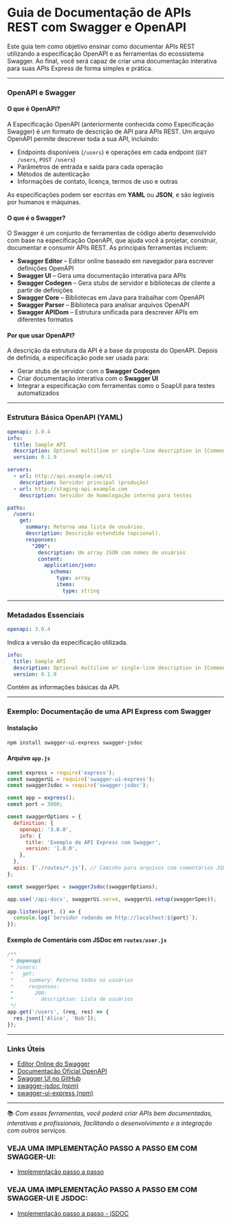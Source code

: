 # Guia de Documentação de APIs REST com Swagger e OpenAPI

Este guia tem como objetivo ensinar como documentar APIs REST utilizando a especificação OpenAPI e as ferramentas do ecossistema Swagger. Ao final, você será capaz de criar uma documentação interativa para suas APIs Express de forma simples e prática.

---

### OpenAPI e Swagger

#### O que é OpenAPI?

A Especificação OpenAPI (anteriormente conhecida como Especificação Swagger) é um formato de descrição de API para APIs REST. Um arquivo OpenAPI permite descrever toda a sua API, incluindo:

* Endpoints disponíveis (`/users`) e operações em cada endpoint (`GET /users`, `POST /users`)
* Parâmetros de entrada e saída para cada operação
* Métodos de autenticação
* Informações de contato, licença, termos de uso e outras

As especificações podem ser escritas em **YAML** ou **JSON**, e são legíveis por humanos e máquinas.

#### O que é o Swagger?

O Swagger é um conjunto de ferramentas de código aberto desenvolvido com base na especificação OpenAPI, que ajuda você a projetar, construir, documentar e consumir APIs REST. As principais ferramentas incluem:

* **Swagger Editor** – Editor online baseado em navegador para escrever definições OpenAPI
* **Swagger UI** – Gera uma documentação interativa para APIs
* **Swagger Codegen** – Gera stubs de servidor e bibliotecas de cliente a partir de definições
* **Swagger Core** – Bibliotecas em Java para trabalhar com OpenAPI
* **Swagger Parser** – Biblioteca para analisar arquivos OpenAPI
* **Swagger APIDom** – Estrutura unificada para descrever APIs em diferentes formatos

#### Por que usar OpenAPI?

A descrição da estrutura da API é a base da proposta do OpenAPI. Depois de definida, a especificação pode ser usada para:

* Gerar stubs de servidor com o **Swagger Codegen**
* Criar documentação interativa com o **Swagger UI**
* Integrar a especificação com ferramentas como o SoapUI para testes automatizados

---

### Estrutura Básica OpenAPI (YAML)

```yaml
openapi: 3.0.4
info:
  title: Sample API
  description: Optional multiline or single-line description in [CommonMark](http://commonmark.org/help/) or HTML.
  version: 0.1.9

servers:
  - url: http://api.example.com/v1
    description: Servidor principal (produção)
  - url: http://staging-api.example.com
    description: Servidor de homologação interno para testes

paths:
  /users:
    get:
      summary: Retorna uma lista de usuários.
      description: Descrição estendida (opcional).
      responses:
        "200":
          description: Um array JSON com nomes de usuários
          content:
            application/json:
              schema:
                type: array
                items:
                  type: string
```

---

### Metadados Essenciais

```yaml
openapi: 3.0.4
```

Indica a versão da especificação utilizada.

```yaml
info:
  title: Sample API
  description: Optional multiline or single-line description in [CommonMark](http://commonmark.org/help/) or HTML.
  version: 0.1.9
```

Contém as informações básicas da API.

---

### Exemplo: Documentação de uma API Express com Swagger

#### Instalação

```bash
npm install swagger-ui-express swagger-jsdoc
```

#### Arquivo `app.js`

```js
const express = require('express');
const swaggerUi = require('swagger-ui-express');
const swaggerJsdoc = require('swagger-jsdoc');

const app = express();
const port = 3000;

const swaggerOptions = {
  definition: {
    openapi: '3.0.0',
    info: {
      title: 'Exemplo de API Express com Swagger',
      version: '1.0.0',
    },
  },
  apis: ['./routes/*.js'], // Caminho para arquivos com comentários JSDoc
};

const swaggerSpec = swaggerJsdoc(swaggerOptions);

app.use('/api-docs', swaggerUi.serve, swaggerUi.setup(swaggerSpec));

app.listen(port, () => {
  console.log(`Servidor rodando em http://localhost:${port}`);
});
```

#### Exemplo de Comentário com JSDoc em `routes/user.js`

```js
/**
 * @openapi
 * /users:
 *   get:
 *     summary: Retorna todos os usuários
 *     responses:
 *       200:
 *         description: Lista de usuários
 */
app.get('/users', (req, res) => {
  res.json(['Alice', 'Bob']);
});
```

---

### Links Úteis

* [Editor Online do Swagger](https://editor.swagger.io/)
* [Documentação Oficial OpenAPI](https://spec.openapis.org/oas/latest.html)
* [Swagger UI no GitHub](https://github.com/swagger-api/swagger-ui)
* [swagger-jsdoc (npm)](https://www.npmjs.com/package/swagger-jsdoc)
* [swagger-ui-express (npm)](https://www.npmjs.com/package/swagger-ui-express)

---

📚 *Com essas ferramentas, você poderá criar APIs bem documentadas, interativas e profissionais, facilitando o desenvolvimento e a integração com outros serviços.*

### VEJA UMA IMPLEMENTAÇÃO PASSO A PASSO EM COM SWAGGER-UI: 

* [Implementação passo a passo](https://github.com/DaviKandido/Documentacao-Swagger-Express/tree/main/Swagger_with_swagger-ui)

### VEJA UMA IMPLEMENTAÇÃO PASSO A PASSO EM COM SWAGGER-UI E JSDOC: 

* [Implementação passo a passo - jSDOC](https://github.com/DaviKandido/Documentacao-Swagger-Express/tree/main/Swagger_with_Jsdoc)

